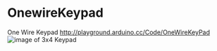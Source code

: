 # OnewireKeypad
One Wire Keypad
http://playground.arduino.cc/Code/OneWireKeyPad
![image of 3x4 Keypad](https://playground.arduino.cc/uploads/Code/4x3_KeypadLayout.png)
